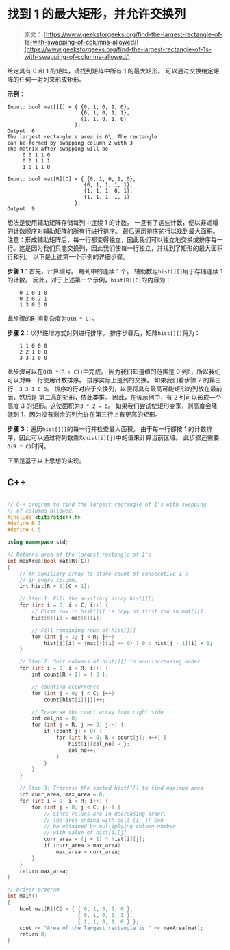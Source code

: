 # 找到 1 的最大矩形，并允许交换列

> 原文： [https://www.geeksforgeeks.org/find-the-largest-rectangle-of-1s-with-swapping-of-columns-allowed/](https://www.geeksforgeeks.org/find-the-largest-rectangle-of-1s-with-swapping-of-columns-allowed/)

给定具有 0 和 1 的矩阵，请找到矩阵中所有 1 的最大矩形。 可以通过交换给定矩阵的任何一对列来形成矩形。

**示例**：

```
Input: bool mat[][] = { {0, 1, 0, 1, 0},
                        {0, 1, 0, 1, 1},
                        {1, 1, 0, 1, 0}
                      };
Output: 6
The largest rectangle's area is 6\. The rectangle 
can be formed by swapping column 2 with 3
The matrix after swapping will be
     0 0 1 1 0
     0 0 1 1 1
     1 0 1 1 0

Input: bool mat[R][C] = { {0, 1, 0, 1, 0},
                         {0, 1, 1, 1, 1},
                         {1, 1, 1, 0, 1},
                         {1, 1, 1, 1, 1}
                      };
Output: 9

```



想法是使用辅助矩阵存储每列中连续 1 的计数。 一旦有了这些计数，便以非递增的计数顺序对辅助矩阵的所有行进行排序。 最后遍历排序的行以找到最大面积。
注意：形成辅助矩阵后，每一行都变得独立，因此我们可以独立地交换或排序每一行。这是因为我们只能交换列，因此我们使每一行独立，并找到了矩形的最大面积 行和列。
以下是上述第一个示例的详细步骤。

**步骤 1**：首先，计算编号。 每列中的连续 1 个。 辅助数组`hist[][]`用于存储连续 1 的计数。 因此，对于上述第一个示例，`hist[R][C]`的内容为：

```
    0 1 0 1 0
    0 2 0 2 1
    1 3 0 3 0
```

此步骤的时间复杂度为`O(R * C)`。

**步骤 2**：以非递增方式对列进行排序。 排序步骤后，矩阵`hist[][]`将为：

```
    1 1 0 0 0
    2 2 1 0 0
    3 3 1 0 0
```

此步骤可以在`O(R *(R + C))`中完成。 因为我们知道值的范围是 0 到`R`，所以我们可以对每一行使用计数排序。
排序实际上是列的交换。 如果我们看步骤 2 的第三行：`3 3 1 0 0`。
排序的行对应于交换列，以便将具有最高可能矩形的列放在最前面，然后是 第二高的矩形，依此类推。 因此，在该示例中，有 2 列可以形成一个高度 3 的矩形。这使面积为`3 * 2 = 6`。 如果我们尝试使矩形变宽，则高度会降低到 1，因为没有剩余的列允许在第三行上有更高的矩形。

**步骤 3**：遍历`hist[][]`的每一行并检查最大面积。 由于每一行都按 1 的计数排序，因此可以通过将列数乘以`hist[i][j]`中的值来计算当前区域。 此步骤还需要`O(R * C)`时间。

下面是基于以上思想的实现。

## C++ 

```cpp

// C++ program to find the largest rectangle of 1's with swapping 
// of columns allowed. 
#include <bits/stdc++.h> 
#define R 3 
#define C 5 

using namespace std; 

// Returns area of the largest rectangle of 1's 
int maxArea(bool mat[R][C]) 
{ 
    // An auxiliary array to store count of consecutive 1's 
    // in every column. 
    int hist[R + 1][C + 1]; 

    // Step 1: Fill the auxiliary array hist[][] 
    for (int i = 0; i < C; i++) { 
        // First row in hist[][] is copy of first row in mat[][] 
        hist[0][i] = mat[0][i]; 

        // Fill remaining rows of hist[][] 
        for (int j = 1; j < R; j++) 
            hist[j][i] = (mat[j][i] == 0) ? 0 : hist[j - 1][i] + 1; 
    } 

    // Step 2: Sort columns of hist[][] in non-increasing order 
    for (int i = 0; i < R; i++) { 
        int count[R + 1] = { 0 }; 

        // counting occurrence 
        for (int j = 0; j < C; j++) 
            count[hist[i][j]]++; 

        // Traverse the count array from right side 
        int col_no = 0; 
        for (int j = R; j >= 0; j--) { 
            if (count[j] > 0) { 
                for (int k = 0; k < count[j]; k++) { 
                    hist[i][col_no] = j; 
                    col_no++; 
                } 
            } 
        } 
    } 

    // Step 3: Traverse the sorted hist[][] to find maximum area 
    int curr_area, max_area = 0; 
    for (int i = 0; i < R; i++) { 
        for (int j = 0; j < C; j++) { 
            // Since values are in decreasing order, 
            // The area ending with cell (i, j) can 
            // be obtained by multiplying column number 
            // with value of hist[i][j] 
            curr_area = (j + 1) * hist[i][j]; 
            if (curr_area > max_area) 
                max_area = curr_area; 
        } 
    } 
    return max_area; 
} 

// Driver program 
int main() 
{ 
    bool mat[R][C] = { { 0, 1, 0, 1, 0 }, 
                       { 0, 1, 0, 1, 1 }, 
                       { 1, 1, 0, 1, 0 } }; 
    cout << "Area of the largest rectangle is " << maxArea(mat); 
    return 0; 
} 

```